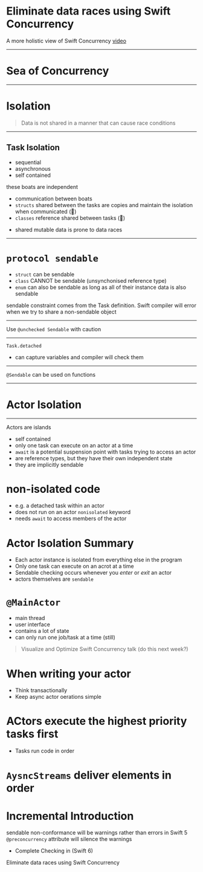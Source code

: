 # Eliminate data races using Swift Concurrency
A more holistic view of Swift Concurrency
[video](https://developer.apple.com/videos/play/wwdc2022/110351/)

---
# Sea of Concurrency

---

# Isolation
> Data is not shared in a manner that can cause race conditions

---
## Task Isolation
- sequential
- asynchronous
- self contained

these boats are independent
- communication between boats 
- `structs` shared between the tasks are copies and maintain the isolation when communicated (🍍)
- `classes` reference shared between tasks (🐓)
* shared mutable data is prone to data races

---
# `protocol sendable`
- `struct` can be sendable
- `class` CANNOT be sendable (unsynchonised reference type)
- `enum` can also be sendable as long as all of their instance data is also sendable

sendable constraint comes from the Task definition.
Swift compiler will error when we try to share a non-sendable object

---
Use `@unchecked Sendable` with caution

---

`Task.detached` 
- can capture variables and compiler will check them

---
`@Sendable` can be used on functions

---
# Actor Isolation

---

Actors are islands
- self contained
- only one task can execute on an actor at a time
- `await` is a potential suspension point with tasks trying to access an actor
- are reference types, but they have their own independent state 
- they are implicitly sendable

# non-isolated code
- e.g. a detached task within an actor
- does not run on an actor
`nonisolated` keyword
- needs `await` to access members of the actor

# Actor Isolation Summary
- Each actor instance is isolated from everything else in the program
- Only one task can execute on an acrot at a time
- Sendable checking occurs whenever you _enter_ or _exit_ an actor
- actors themselves are `sendable`

# `@MainActor`
- main thread
- user interface
- contains a lot of state
- can only run one job/task at a time (still)

> Visualize and Optimize Swift Concurrency talk (do this next week?) <need video link>

# When writing your actor
- Think transactionally
- Keep async actor oerations simple

# ACtors execute the highest priority tasks first
- Tasks run code in order

# `AysncStreams` deliver elements in order

# Incremental Introduction
sendable non-conformance will be warnings rather than errors in Swift 5
`@preconcurrency` attribute will silence the warnings
- Complete Checking in (Swift 6)

Eliminate data races using Swift Concurrency